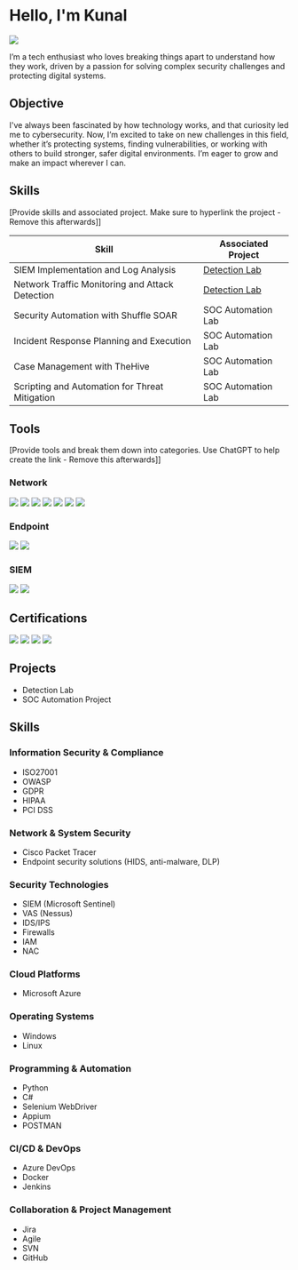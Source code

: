 # Hello, I'm Kunal
<a href="https://www.linkedin.com/in/kunalgiri88"><img src="https://img.shields.io/badge/-LinkedIn-0072b1?&style=for-the-badge&logo=linkedin&logoColor=white" /></a>

I’m a tech enthusiast who loves breaking things apart to understand how they work, driven by a passion for solving complex security challenges and protecting digital systems.


## Objective

I've always been fascinated by how technology works, and that curiosity led me to cybersecurity. Now, I’m excited to take on new challenges in this field, whether it’s protecting systems, finding vulnerabilities, or working with others to build stronger, safer digital environments. I’m eager to grow and make an impact wherever I can.

## Skills
[Provide skills and associated project. Make sure to hyperlink the project - Remove this afterwards]]

| Skill                                         | Associated Project         |
|-----------------------------------------------|----------------------------|
| SIEM Implementation and Log Analysis          | <a href="https://google.com">Detection Lab</a>|
| Network Traffic Monitoring and Attack Detection | <a href="https://google.com">Detection Lab</a>|
| Security Automation with Shuffle SOAR         | SOC Automation Lab|
| Incident Response Planning and Execution      | SOC Automation Lab|
| Case Management with TheHive                  | SOC Automation Lab|
| Scripting and Automation for Threat Mitigation | SOC Automation Lab|

## Tools
[Provide tools and break them down into categories. Use ChatGPT to help create the link - Remove this afterwards]]

### Network
<div>
    <img src="https://img.shields.io/badge/-Wireshark-1679A7?&style=for-the-badge&logo=Wireshark&logoColor=white" />
    <img src="https://img.shields.io/badge/-Suricata-EF3B2D?&style=for-the-badge&logo=Suricata&logoColor=white" />
    <img src="https://img.shields.io/badge/-Zeek-777BB4?&style=for-the-badge&logo=Zeek&logoColor=white" />
    <img src="https://img.shields.io/badge/-Nmap-4CBBF1?&style=for-the-badge&logo=Nmap&logoColor=white" />
    <img src="https://img.shields.io/badge/-Tcpdump-000000?&style=for-the-badge&logoColor=white" />
    <img src="https://img.shields.io/badge/-Netcat-000000?&style=for-the-badge&logoColor=white" />
    <img src="https://img.shields.io/badge/-Burp_Suite-8B0000?&style=for-the-badge&logo=BurpSuite&logoColor=white" />
</div>

### Endpoint
<div>
    <img src="https://img.shields.io/badge/-Microsoft_Defender_for_Endpoint-00A4EF?&style=for-the-badge&logo=Microsoft&logoColor=white" />
    <img src="https://img.shields.io/badge/-Velociraptor-4B275F?&style=for-the-badge&logo=Velociraptor&logoColor=white" />
</div>

### SIEM
<div>
    <img src="https://img.shields.io/badge/-Microsoft_Sentinel-0078D4?&style=for-the-badge&logo=Microsoft&logoColor=white" />
    <img src="https://img.shields.io/badge/-Splunk-000000?&style=for-the-badge&logo=Splunk&logoColor=white" />
</div>

## Certifications
<div>
   <img src="https://img.shields.io/badge/-Certified_in_Cybersecurity-0072B1?&style=for-the-badge&logo=ISC²&logoColor=white" />
   <img src="https://img.shields.io/badge/-Qualys_Vulnerability_Management-0092D0?&style=for-the-badge&logo=Qualys&logoColor=white" />
    <img src="https://img.shields.io/badge/-Burp_Suite_Professional_Learning-8B0000?&style=for-the-badge&logo=BurpSuite&logoColor=white" />
    <img src="https://img.shields.io/badge/-Nmap-UDEMY-4CBBF1?&style=for-the-badge&logo=Udemy&logoColor=white" />
</div>

## Projects
- Detection Lab
- SOC Automation Project

## Skills

### Information Security & Compliance
- ISO27001
- OWASP
- GDPR
- HIPAA
- PCI DSS

### Network & System Security
- Cisco Packet Tracer
- Endpoint security solutions (HIDS, anti-malware, DLP)

### Security Technologies
- SIEM (Microsoft Sentinel)
- VAS (Nessus)
- IDS/IPS
- Firewalls
- IAM
- NAC

### Cloud Platforms
- Microsoft Azure

### Operating Systems
- Windows
- Linux

### Programming & Automation
- Python
- C#
- Selenium WebDriver
- Appium
- POSTMAN

### CI/CD & DevOps
- Azure DevOps
- Docker
- Jenkins

### Collaboration & Project Management
- Jira
- Agile
- SVN
- GitHub
